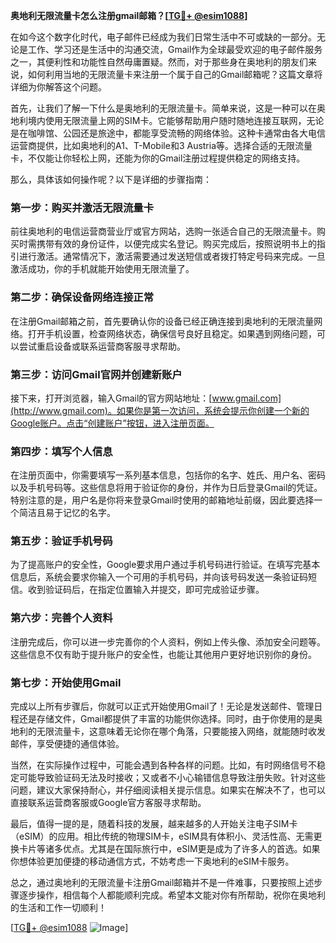 **奥地利无限流量卡怎么注册gmail邮箱？[[TG💪+ @esim1088](https://t.me/s/esim1088)]**

在如今这个数字化时代，电子邮件已经成为我们日常生活中不可或缺的一部分。无论是工作、学习还是生活中的沟通交流，Gmail作为全球最受欢迎的电子邮件服务之一，其便利性和功能性自然毋庸置疑。然而，对于那些身在奥地利的朋友们来说，如何利用当地的无限流量卡来注册一个属于自己的Gmail邮箱呢？这篇文章将详细为你解答这个问题。

首先，让我们了解一下什么是奥地利的无限流量卡。简单来说，这是一种可以在奥地利境内使用无限流量上网的SIM卡。它能够帮助用户随时随地连接互联网，无论是在咖啡馆、公园还是旅途中，都能享受流畅的网络体验。这种卡通常由各大电信运营商提供，比如奥地利的A1、T-Mobile和3 Austria等。选择合适的无限流量卡，不仅能让你轻松上网，还能为你的Gmail注册过程提供稳定的网络支持。

那么，具体该如何操作呢？以下是详细的步骤指南：

### 第一步：购买并激活无限流量卡

前往奥地利的电信运营商营业厅或官方网站，选购一张适合自己的无限流量卡。购买时需携带有效的身份证件，以便完成实名登记。购买完成后，按照说明书上的指引进行激活。通常情况下，激活需要通过发送短信或者拨打特定号码来完成。一旦激活成功，你的手机就能开始使用无限流量了。

### 第二步：确保设备网络连接正常

在注册Gmail邮箱之前，首先要确认你的设备已经正确连接到奥地利的无限流量网络。打开手机设置，检查网络状态，确保信号良好且稳定。如果遇到网络问题，可以尝试重启设备或联系运营商客服寻求帮助。

### 第三步：访问Gmail官网并创建新账户

接下来，打开浏览器，输入Gmail的官方网站地址：[www.gmail.com](http://www.gmail.com)。如果你是第一次访问，系统会提示你创建一个新的Google账户。点击“创建账户”按钮，进入注册页面。

### 第四步：填写个人信息

在注册页面中，你需要填写一系列基本信息，包括你的名字、姓氏、用户名、密码以及手机号码等。这些信息将用于验证你的身份，并作为日后登录Gmail的凭证。特别注意的是，用户名是你将来登录Gmail时使用的邮箱地址前缀，因此要选择一个简洁且易于记忆的名字。

### 第五步：验证手机号码

为了提高账户的安全性，Google要求用户通过手机号码进行验证。在填写完基本信息后，系统会要求你输入一个可用的手机号码，并向该号码发送一条验证码短信。收到验证码后，在指定位置输入并提交，即可完成验证步骤。

### 第六步：完善个人资料

注册完成后，你可以进一步完善你的个人资料，例如上传头像、添加安全问题等。这些信息不仅有助于提升账户的安全性，也能让其他用户更好地识别你的身份。

### 第七步：开始使用Gmail

完成以上所有步骤后，你就可以正式开始使用Gmail了！无论是发送邮件、管理日程还是存储文件，Gmail都提供了丰富的功能供你选择。同时，由于你使用的是奥地利的无限流量卡，这意味着无论你在哪个角落，只要能接入网络，就能随时收发邮件，享受便捷的通信体验。

当然，在实际操作过程中，可能会遇到各种各样的问题。比如，有时网络信号不稳定可能导致验证码无法及时接收；又或者不小心输错信息导致注册失败。针对这些问题，建议大家保持耐心，并仔细阅读相关提示信息。如果实在解决不了，也可以直接联系运营商客服或Google官方客服寻求帮助。

最后，值得一提的是，随着科技的发展，越来越多的人开始关注电子SIM卡（eSIM）的应用。相比传统的物理SIM卡，eSIM具有体积小、灵活性高、无需更换卡片等诸多优点。尤其是在国际旅行中，eSIM更是成为了许多人的首选。如果你想体验更加便捷的移动通信方式，不妨考虑一下奥地利的eSIM卡服务。

总之，通过奥地利的无限流量卡注册Gmail邮箱并不是一件难事，只要按照上述步骤逐步操作，相信每个人都能顺利完成。希望本文能对你有所帮助，祝你在奥地利的生活和工作一切顺利！

[[TG💪+ @esim1088](https://t.me/s/esim1088) ![Image](https://i.postimg.cc/4NQfJmqS/Snipaste-2025-05-13-00-14-12.png)]